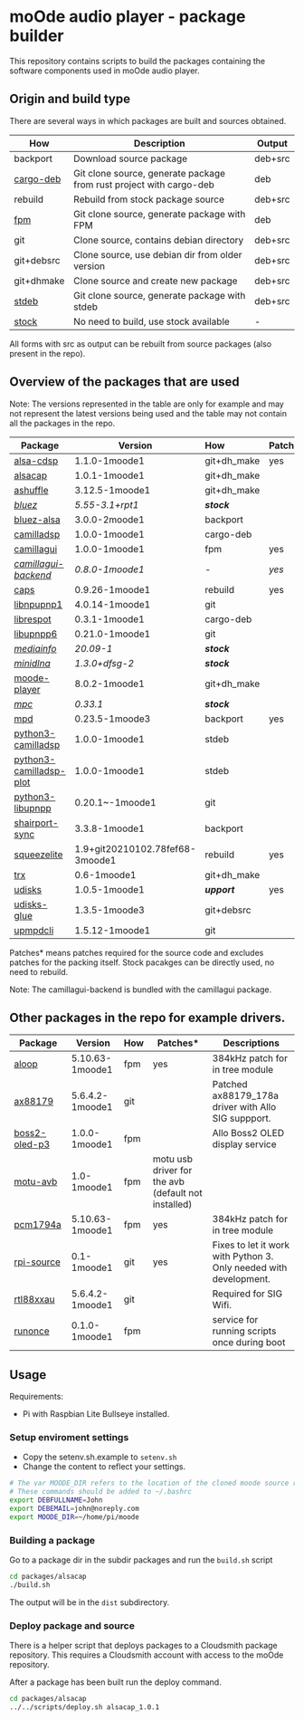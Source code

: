 # moOde audio player - package builder

This repository contains scripts to build the packages containing the software components used in moOde audio player.

## Origin and build type
There are several ways in which packages are built and sources obtained.

| How   | Description |  Output        |
|------------|-------------| --|
| backport   | Download source package  | deb+src |
| [cargo-deb](https://github.com/kornelski/cargo-deb)  | Git clone source, generate package from rust project with cargo-deb| deb |
| rebuild    | Rebuild from stock package source | deb+src |
| [fpm](https://github.com/jordansissel/fpm)   | Git clone source, generate package with FPM| deb |
| git        | Clone source, contains debian directory | deb+src |
| git+debsrc | Clone source, use debian dir from older version | deb+src |
| git+dhmake | Clone source and create new package | deb+src |
| [stdeb](https://github.com/astraw/stdeb)   | Git clone source, generate package with stdeb| deb+src |
| [stock](https://packages.debian.org/bullseye/)      | No need to build, use stock available | - |

All forms with src as output can be rebuilt from source packages (also present in the repo).

## Overview of the packages that are used

Note: The versions represented in the table are only for example and may not represent the latest versions being used and the table may not contain all the packages in the repo.

| Package    |      Version    | How  | Patches* |
|----------  |-----------------|:----|---------------|
| [alsa-cdsp](https://github.com/scripple/alsa_cdsp)  | 1.1.0-1moode1  | git+dh_make | yes |
| [alsacap](https://github.com/bubbapizza/alsacap)    | 1.0.1-1moode1  | git+dh_make |  |
| [ashuffle](https://github.com/joshkunz/ashuffle)   | 3.12.5-1moode1 | git+dh_make |  |
| [*bluez*](https://github.com/bluez/bluez)      | *5.55-3.1+rpt1* | ***stock*** |
| [bluez-alsa](https://github.com/Arkq/bluez-alsa) | 3.0.0-2moode1  | backport    |  |
| [camilladsp](https://github.com/HEnquist/camilladsp) | 1.0.0-1moode1  | cargo-deb   |  |
| [camillagui](https://github.com/HEnquist/camillagui) | 1.0.0-1moode1  | fpm   | yes |
| [*camillagui-backend*](https://github.com/HEnquist/camillagui-backend) | *0.8.0-1moode1*  | *-*  | *yes* |
| [caps](http://quitte.de/dsp/caps.html)       | 0.9.26-1moode1 | rebuild     | yes |
| [libnpupnp1](https://www.lesbonscomptes.com/upmpdcli/index.html) | 4.0.14-1moode1 | git         |  |
| [librespot](https://github.com/librespot-org/librespot)  | 0.3.1-1moode1  | cargo-deb   |  |
| [libupnpp6](https://www.lesbonscomptes.com/upmpdcli/index.html)  | 0.21.0-1moode1 | git         |  |
| [*mediainfo*](https://mediaarea.net/nl/MediaInfo)  | *20.09-1* | ***stock*** |
| [*minidlna*](https://sourceforge.net/projects/minidlna/)   | *1.3.0+dfsg-2* | ***stock*** |
| [moode-player](https://github.com/moode-player/moode)       | 8.0.2-1moode1 | git+dh_make     |  |
| [*mpc*](https://www.musicpd.org/)        | *0.33.1* | ***stock*** |
| [mpd](https://www.musicpd.org/)        | 0.23.5-1moode3 | backport    | yes |
| [python3-camilladsp](https://github.com/HEnquist/pycamilladsp) | 1.0.0-1moode1 | stdeb |  |
| [python3-camilladsp-plot](https://github.com/HEnquist/pycamilladsp-plot) | 1.0.0-1moode1 | stdeb |  |
| [python3-libupnpp](https://www.lesbonscomptes.com/upmpdcli/index.html) | 0.20.1~-1moode1 | git   |  |
| [shairport-sync](https://github.com/mikebrady/shairport-sync) | 3.3.8-1moode1| backport | |
| [squeezelite](https://github.com/ralph-irving/squeezelite)| 1.9+git20210102.78fef68-3moode1 | rebuild |  yes |
| [trx](http://www.pogo.org.uk/~mark/trx/)        | 0.6-1moode1    |  git+dh_make |  |
| [udisks](https://www.freedesktop.org/wiki/Software/udisks/) | 1.0.5-1moode1 | ***upport*** | yes |
| [udisks-glue](https://github.com/fernandotcl/udisks-glue) | 1.3.5-1moode3 | git+debsrc |  |
| [upmpdcli](https://www.lesbonscomptes.com/upmpdcli/index.html)   | 1.5.12-1moode1 | git |  |

Patches* means patches required for the source code and excludes patches for the packing itself. Stock pacakges can be directly used, no need to rebuild.

Note: The camillagui-backend is bundled with the camillagui package.

## Other packages in the repo for example drivers.

| Package    |      Version    | How  | Patches* | Descriptions |
|----------  |-----------------|:----|---------------|----------|
| [aloop](https://github.com/moode-player/pkgbuild )    | 5.10.63-1moode1  | fpm | yes | 384kHz patch for in tree module
| [ax88179](https://github.com/allocom/USBridgeSig-AX2v0.git)    | 5.6.4.2-1moode1  | git |  | Patched  ax88179_178a driver with Allo SIG suppport.
| [boss2-oled-p3](https://github.com/allocom/allo_boss2_oled_p3)  | 1.0.0-1moode1  | fpm |  | Allo Boss2 OLED display service
| [motu-avb](https://github.com/Drumfix/motu-avb-usb) | 1.0-1moode1 | fpm  | motu usb driver for the avb (default not installed)
| [pcm1794a](https://github.com/moode-player/pkgbuild)  | 5.10.63-1moode1  | fpm | yes | 384kHz patch for in tree module
| [rpi-source](https://github.com/RPi-Distro/rpi-source)    | 0.1-1moode1  | git | yes | Fixes to let it work with Python 3. Only needed with development.
| [rtl88xxau](https://github.com/aircrack-ng/rtl8812au)    | 5.6.4.2-1moode1  | git |  | Required for SIG Wifi.
| [runonce](https://github.com/moode-player/pkgbuild ) | 0.1.0-1moode1 | fpm | | service for running scripts once during boot

## Usage

Requirements:
* Pi with Raspbian Lite Bullseye installed.

### Setup enviroment settings
* Copy the setenv.sh.example to `setenv.sh`
* Change the content to reflect your settings.

```bash
# The var MOODE_DIR refers to the location of the cloned moode source repo
# These commands should be added to ~/.bashrc
export DEBFULLNAME=John
export DEBEMAIL=john@noreply.com
export MOODE_DIR=~/home/pi/moode
```
### Building a package
Go to a package dir in the subdir packages and run the `build.sh` script

```bash
cd packages/alsacap
./build.sh
```
The output will be in the `dist` subdirectory.

### Deploy package and source
There is a helper script that deploys packages to a Cloudsmith package repository. This requires a Cloudsmith account with access to the moOde repository.

After a package has been built run the deploy command.

```bash
cd packages/alsacap
../../scripts/deploy.sh alsacap_1.0.1
```
